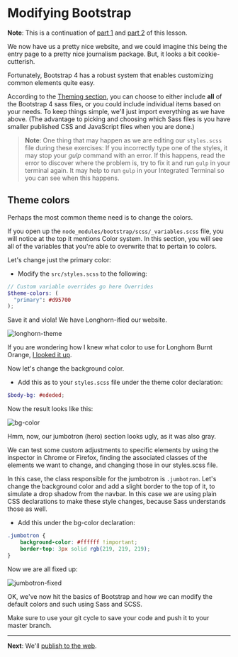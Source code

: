 # Modifying Bootstrap

**Note**: This is a continuation of [part 1](bootstrap-class-01.md) and [part 2](bootstrap-class-02.md) of this lesson.

We now have us a pretty nice website, and we could imagine this being the entry page to a pretty nice journalism package. But, it looks a bit cookie-cutterish.

Fortunately, Bootstrap 4 has a robust system that enables customizing common elements quite easy.

According to the [Theming section](https://getbootstrap.com/docs/4.1/getting-started/theming/), you can choose to either include **all** of the Bootstrap 4 sass files, or you could include individual items based on your needs. To keep things simple, we'll just import everything as we have above. (The advantage to picking and choosing which Sass files is you have smaller published CSS and JavaScript files when you are done.)

> **Note**: One thing that may happen as we are editing our `styles.scss` file during these exercises: If you incorrectly type one of the styles, it may stop your _gulp_ command with an error. If this happens, read the error to discover where the problem is, try to fix it and run `gulp` in your terminal again. It may help to run `gulp` in your Integrated Terminal so you can see when this happens.

## Theme colors

Perhaps the most common theme need is to change the colors.

If you open up the `node_modules/bootstrap/scss/_variables.scss` file, you will notice at the top it mentions Color system. In this section, you will see all of the variables that you're able to overwrite that to pertain to colors.

Let's change just the primary color:

- Modify the `src/styles.scss` to the following:

```scss
// Custom variable overrides go here Overrides
$theme-colors: (
  "primary": #d95700
);
```

Save it and viola! We have Longhorn-ified our website.

![longhorn-theme](../images/bs-theme-change.png)

If you are wondering how I knew what color to use for Longhorn Burnt Orange, [I looked it up](https://brand.utexas.edu/identity/color/).

Now let's change the background color.

- Add this as to your `styles.scss` file under the theme color declaration:

```scss
$body-bg: #ededed;
```

Now the result looks like this:

![bg-color](../images/bs-bg-color.png)

Hmm, now, our jumbotron (hero) section looks ugly, as it was also gray.  

We can test some custom adjustments to specific elements by using the inspector in Chrome or Firefox, finding the associated classes of the elements we want to change, and changing those in our styles.scss file.

In this case, the class responsible for the jumbotron is `.jumbotron`. Let's change the background color and add a slight border to the top of it, to simulate a drop shadow from the navbar. In this case we are using plain CSS declarations to make these style changes, because Sass understands those as well.

- Add this under the bg-color declaration:

```scss
.jumbotron {
    background-color: #ffffff !important;
    border-top: 3px solid rgb(219, 219, 219);
}
```

Now we are all fixed up:

![jumbotron-fixed](../images/bs-jumbotron-fixed.png)

OK, we've now hit the basics of Bootstrap and how we can modify the default colors and such using Sass and SCSS.

Make sure to use your git cycle to save your code and push it to your master branch.

---

**Next**: We'll [publish to the web](bootstrap-class-04.md).